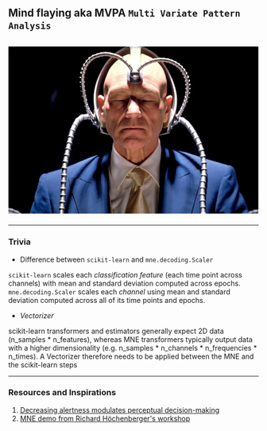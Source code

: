 ## Mind flaying aka MVPA `Multi Variate Pattern Analysis`
![](https://github.com/rahulvenugopal/Learn_NeuralDecoding_for_EEG/blob/main/images/Prof-xavier.jpg)
---

---
### Trivia
- Difference between `scikit-learn` and `mne.decoding.Scaler`

`scikit-learn` scales each *classification feature* (each time point across channels) with mean and standard deviation computed across epochs.
`mne.decoding.Scaler` scales each *channel* using mean and standard deviation computed across all of its time points and epochs.
- *Vectorizer*

scikit-learn transformers and estimators generally expect 2D data (n_samples * n_features), whereas MNE transformers typically output data
with a higher dimensionality (e.g. n_samples * n_channels * n_frequencies * n_times).
A Vectorizer therefore needs to be applied between the MNE and the scikit-learn steps

---
### Resources and Inspirations
1. [Decreasing alertness modulates perceptual decision-making](https://github.com/SridharJagannathan/decAlertnessDecisionmaking_JNeuroscience2021)
2. [MNE demo from Richard Höchenberger's workshop]()